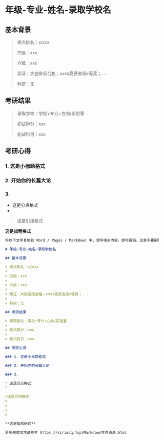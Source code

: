 # 年级-专业-姓名-录取学校名

## 基本背景

> 绩点排名：x/xxx
>
> 四级：xxx
>
> 六级：xxx
>
> 奖证：大创省级合格；xxxx竞赛省级x等奖；. . . 
>
> 科研：无

## 考研结果

> 录取学校：学校+专业+方向/实验室
>
> 初试得分：xxx
>
> 初试科目：xxx

## 考研心得

### 1. 这是小标题格式

### 2. 开始你的长篇大论

### 3. 

* 这是分点格式
* 

>这是引用格式
>
>
>
>

**这是加粗格式**

```markdown
将以下文字复制到 Word / Pages / Markdown 中，填写相关内容，即可投稿。注意不要删除 # > * 等用于格式排版的字符。

# 年级-专业-姓名-录取学校名

## 基本背景

> 绩点排名：x/xxx
>
> 四级：xxx
>
> 六级：xxx
>
> 奖证：大创省级合格；xxxx竞赛省级x等奖；. . . 
>
> 科研：无

## 考研结果

> 录取学校：学校+专业+方向/实验室
>
> 初试得分：xxx
>
> 初试科目：xxx

## 考研心得

### 1. 这是小标题格式

### 2. 开始你的长篇大论

### 3. 

* 这是分点格式
* 

>这是引用格式
>
>
>
>

**这是加粗格式**

更多格式需求请参考 https://siriusq.top/Markdown写作语法.html
```

